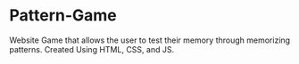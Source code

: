 # Pattern-Game
Website Game that allows the user to test their memory through memorizing patterns. Created Using HTML, CSS, and JS.
